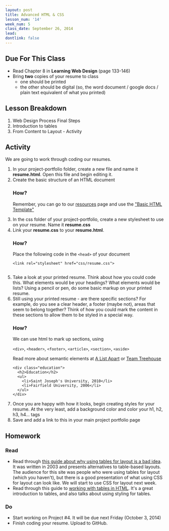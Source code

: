 ```yaml
---
layout: post
title: Advanced HTML & CSS
lesson_num: '14'
week_num: 5
class_date: September 26, 2014
lead: 
dontlink: false
---
```


## Due For This Class

- Read Chapter 8 in **Learning Web Design** (page 133-146)
- Bring **two** copies of your resume to class
  - one should be printed
  - the other should be digital (so, the word document / google docs / plain text equivalent of what you printed)

## Lesson Breakdown

1. Web Design Process Final Steps
2. Introduction to tables
3. From Content to Layout - Activity

## Activity

We are going to work through coding our resumes.

<div class="activity">

<ol>
<li>In your project-portfolio folder, create a new file and name it <strong>resume.html</strong>.  Open this file and begin editing it.</li>
<li>Create the basic structure of an HTML document
    <div class="note">
    <h3>How?</h3>
    <p>Remember, you can go to our <a href="/resources">resources</a> page and use the <a href="https://github.com/com372-14/page-template">"Basic HTML Template"</a></p>
    </div>
</li>
  
<li>In the css folder of your project-portfolio, create a new stylesheet to use on your resume.  Name it <strong>resume.css</strong></li>
<li>Link your <strong>resume.css</strong> to your <strong>resume.html</strong>.
  <div class="note">
    <h3>How?</h3>
    <p>Place the following code in the <code>&lt;head&gt;</code> of your document</p>
    <pre><code class="language-html" data-lang="html"><span class="nt">&lt;link</span> <span class="na">rel=</span><span class="s">"stylesheet"</span> <span class="na">href=</span><span class="s">"css/resume.css"</span><span class="nt">&gt;</span>
  </code></pre>
  </div>
</li>

<li>Take a look at your printed resume.  Think about how you could code this.  What elements would be your headings?  What elements would be lists?  Using a pencil or pen, do some basic markup on your printed resume.</li>

<li>Still using your printed resume - are there specific sections?  For example, do you see a clear header, a footer (maybe not), areas that seem to belong together?  Think of how you could mark the content in these sections to allow them to be styled in a special way.
  <div class="note">
    <h3>How?</h3>
    <p>We can use html to mark up sections, using </p>
    <p><code>&lt;div&gt;</code>, <code>&lt;header&gt;</code>, <code>&lt;footer&gt;</code>, <code>&lt;article&gt;</code>, <code>&lt;section&gt;</code>, <code>&lt;aside&gt;</code></p>
    <p>Read more about semantic elements at <a href="http://alistapart.com/article/previewofhtml5">A List Apart</a> or <a href="http://blog.teamtreehouse.com/use-html5-sectioning-elements">Team Treehouse</a></p>
    <pre><code class="language-html" data-lang="html"><span class="nt">&lt;div</span> <span class="na">class=</span><span class="s">"education"</span><span class="nt">&gt;</span>
  <span class="nt">&lt;h2&gt;</span>Education<span class="nt">&lt;/h2&gt;</span>
  <span class="nt">&lt;ul&gt;</span>
    <span class="nt">&lt;li&gt;</span>Saint Joseph's University, 2010<span class="nt">&lt;/li&gt;</span>
    <span class="nt">&lt;li&gt;</span>Fairfield University, 2006<span class="nt">&lt;/li&gt;</span>
  <span class="nt">&lt;/ul&gt;</span>
<span class="nt">&lt;/div&gt;</span>
</code></pre>
  </div>

</li>

<li>Once you are happy with how it looks, begin creating styles for your resume.  At the very least, add a background color and color your h1, h2, h3, h4... tags</li>

<li>Save and add a link to this in your main project portfolio page</li>
</ol>


</div>
  

## Homework

### Read

- Read through [this guide about why using tables for layout is a bad idea](https://www.hotdesign.com/seybold/everything.html).  It was written in 2003 and presents alternatives to table-based layouts.  The audience for this site was people who were using tables for layout (which you haven't), but there is a good presentation of what using CSS for layout can look like.  We will start to use CSS for layout next week.
- Read through this guide to [working with tables in HTML](http://learn.shayhowe.com/html-css/organizing-data-with-tables/).  It's a great introduction to tables, and also talks about using styling for tables.

### Do

- Start working on Project #4.  It will be due next Friday (October 3, 2014)
- Finish coding your resume.  Upload to GitHub.
